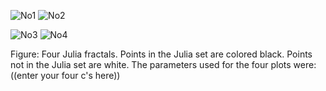 ![No1](analysis/julia_1.png)
![No2](analysis/julia_2.png)

![No3](analysis/julia_3.png)
![No4](analysis/julia_4.png)

Figure: Four Julia fractals. Points in the Julia set are colored black. Points not in the Julia set are white. The parameters used for the four plots were: ((enter your four c's here))
